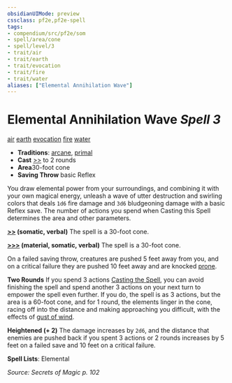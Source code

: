 ```yaml
---
obsidianUIMode: preview
cssclass: pf2e,pf2e-spell
tags:
- compendium/src/pf2e/som
- spell/area/cone
- spell/level/3
- trait/air
- trait/earth
- trait/evocation
- trait/fire
- trait/water
aliases: ["Elemental Annihilation Wave"]
---
```

# Elemental Annihilation Wave *Spell 3*   
[air](../../Rules/traits/air.md)  [earth](../../Rules/traits/earth.md)  [evocation](../../Rules/traits/evocation.md)  [fire](../../Rules/traits/fire.md)  [water](../../Rules/traits/water.md)  

- **Traditions**: [arcane](../../Rules/traits/arcane.md), [primal](../../Rules/traits/primal.md)
- **Cast** [>>](../../Rules/core-rulebook/chapter-9-playing-the-game.md#Actions "Two-Action") to 2 rounds 
- **Area**30-foot cone
- **Saving Throw**  basic Reflex

You draw elemental power from your surroundings, and combining it with your own magical energy, unleash a wave of utter destruction and swirling colors that deals `1d6` fire damage and `3d6` bludgeoning damage with a basic Reflex save. The number of actions you spend when Casting this Spell determines the area and other parameters.

**[>>](../../Rules/core-rulebook/chapter-9-playing-the-game.md#Actions "Two-Action") (somatic, verbal)** The spell is a 30-foot cone.

**[>>>](../../Rules/core-rulebook/chapter-9-playing-the-game.md#Actions "Three-Action") (material, somatic, verbal)** The spell is a 30-foot cone.

On a failed saving throw, creatures are pushed 5 feet away from you, and on a critical failure they are pushed 10 feet away and are knocked [prone](../../Rules/conditions.md#Prone).

**Two Rounds** If you spend 3 actions [Casting the Spell](../../Rules/actions/cast-a-spell.md), you can avoid finishing the spell and spend another 3 actions on your next turn to empower the spell even further. If you do, the spell is as 3 actions, but the area is a 60-foot cone, and for 1 round, the elements linger in the cone, racing off into the distance and making approaching you difficult, with the effects of [gust of wind](gust-of-wind.md).

**Heightened (+ 2)** The damage increases by `2d6`, and the distance that enemies are pushed back if you spent 3 actions or 2 rounds increases by 5 feet on a failed save and 10 feet on a critical failure.

**Spell Lists**: Elemental

*Source: Secrets of Magic p. 102*